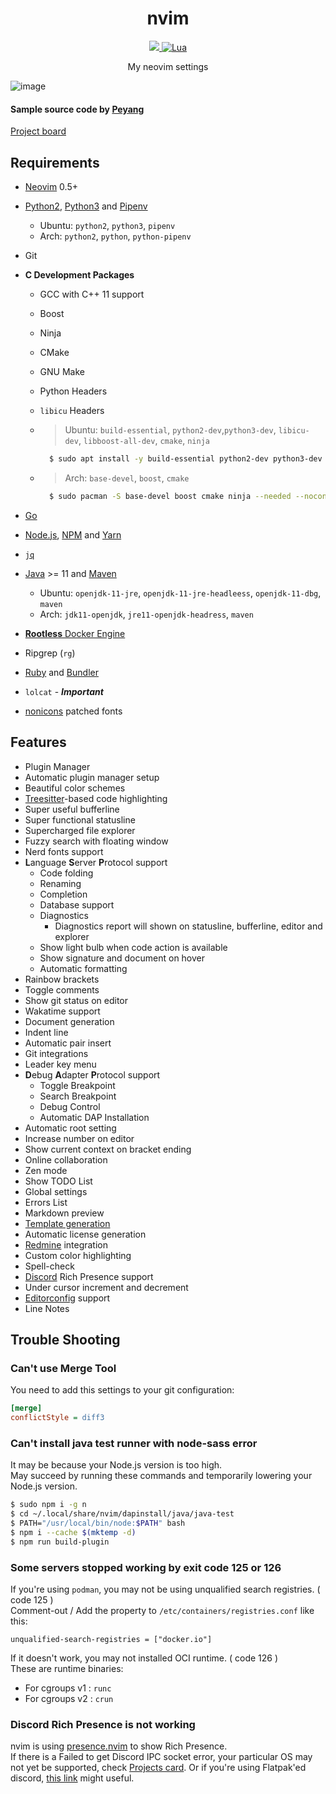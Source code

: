 <h1 align="center">nvim</h1>
<p align="center">
  <a href="https://neovim.io">
    <img src="https://img.shields.io/badge/neovim-%2357A143.svg?&style=for-the-badge&logo=neovim&logoColor=white">
  </a>
  <a href="https://github.com/Potato1682/nvim/blob/main/init.lua">
    <img alt="Lua" src="https://img.shields.io/badge/lua-%232C2D72.svg?style=for-the-badge&logo=lua&logoColor=white">
  </a>
</p>
<p align="center">My neovim settings</p>

![image](https://user-images.githubusercontent.com/48394190/120484401-ff21c200-c3ed-11eb-9036-cf03a0aa1335.png)

#### Sample source code by [Peyang](https://github.com/peyang-Celeron)

[Project board](https://github.com/Potato1682/nvim/projects/1)

## Requirements

- [Neovim](https://neovim.io) 0.5+
- [Python2](https://docs.python.org/2.7), [Python3](https://www.python.org) and [Pipenv](https://github.com/pypa/pipenv)
  - Ubuntu: `python2`, `python3`, `pipenv`
  - Arch: `python2`, `python`, `python-pipenv`
- Git
- **C Development Packages**

  - GCC with C++ 11 support
  - Boost
  - Ninja
  - CMake
  - GNU Make
  - Python Headers
  - `libicu` Headers

  - > Ubuntu: `build-essential`, `python2-dev`,`python3-dev`, `libicu-dev`, `libboost-all-dev`, `cmake`, `ninja`
    ```sh
      $ sudo apt install -y build-essential python2-dev python3-dev libicu-dev libboost-all-dev cmake ninja
    ```
  - > Arch: `base-devel`, `boost`, `cmake`
    ```sh
      $ sudo pacman -S base-devel boost cmake ninja --needed --noconfirm
    ```

- [Go](https://golang.org)
- [Node.js](https://nodejs.org), [NPM](https://github.com/npm/cli) and [Yarn](https://yarnpkg.com)
- [`jq`](https://github.com/stedolan/jq)
- [Java](https://openjdk.java.net) >= 11 and [Maven](https://maven.apache.org)
  - Ubuntu: `openjdk-11-jre`, `openjdk-11-jre-headleess`, `openjdk-11-dbg`, `maven`
  - Arch: `jdk11-openjdk`, `jre11-openjdk-headress`, `maven`
- [**Rootless** Docker Engine](https://docs.docker.com/engine/security/rootless)
- Ripgrep (`rg`)
- [Ruby](https://www.ruby-lang.org) and [Bundler](https://bundler.io)
- `lolcat` - **_Important_**
- [nonicons](https://github.com/yamatsum/nonicons) patched fonts

## Features

- Plugin Manager
- Automatic plugin manager setup
- Beautiful color schemes
- [Treesitter](https://tree-sitter.github.io/tree-sitter)-based code highlighting
- Super useful bufferline
- Super functional statusline
- Supercharged file explorer
- Fuzzy search with floating window
- Nerd fonts support
- **L**anguage **S**erver **P**rotocol support
  - Code folding
  - Renaming
  - Completion
  - Database support
  - Diagnostics
    - Diagnostics report will shown on statusline, bufferline, editor and explorer
  - Show light bulb when code action is available
  - Show signature and document on hover
  - Automatic formatting
- Rainbow brackets
- Toggle comments
- Show git status on editor
- Wakatime support
- Document generation
- Indent line
- Automatic pair insert
- Git integrations
- Leader key menu
- **D**ebug **A**dapter **P**rotocol support
  - Toggle Breakpoint
  - Search Breakpoint
  - Debug Control
  - Automatic DAP Installation
- Automatic root setting
- Increase number on editor
- Show current context on bracket ending
- Online collaboration
- Zen mode
- Show TODO List
- Global settings
- Errors List
- Markdown preview
- [Template generation](docs/TEMPLATE-FILE.md)
- Automatic license generation
- [Redmine](https://www.redmine.org) integration
- Custom color highlighting
- Spell-check
- [Discord](https://discord.com) Rich Presence support
- Under cursor increment and decrement
- [Editorconfig](https://editorconfig.org) support
- Line Notes

## Trouble Shooting

### Can't use Merge Tool

You need to add this settings to your git configuration:
```ini
[merge]
conflictStyle = diff3
```

### Can't install java test runner with node-sass error

It may be because your Node.js version is too high.  
May succeed by running these commands and temporarily lowering your Node.js version.

```bash
$ sudo npm i -g n
$ cd ~/.local/share/nvim/dapinstall/java/java-test
$ PATH="/usr/local/bin/node:$PATH" bash
$ npm i --cache $(mktemp -d)
$ npm run build-plugin
```

### Some servers stopped working by exit code 125 or 126

If you're using `podman`, you may not be using unqualified search registries. ( code 125 )  
Comment-out / Add the property to `/etc/containers/registries.conf` like this:

```tst
unqualified-search-registries = ["docker.io"]
```

If it doesn't work, you may not installed OCI runtime. ( code 126 )  
These are runtime binaries:

- For cgroups v1 : `runc`
- For cgroups v2 : `crun`

### Discord Rich Presence is not working

nvim is using [presence.nvim](https://github.com/andweeb/presence.nvim) to show Rich Presence.  
If there is a Failed to get Discord IPC socket error, your particular OS may not yet be supported, check [Projects card](https://github.com/andweeb/presence.nvim/projects/1#column-14183588).
Or if you're using Flatpak'ed discord, [this link](<https://github.com/flathub/com.discordapp.Discord/wiki/Rich-Precense-(discord-rpc)>) might useful.
